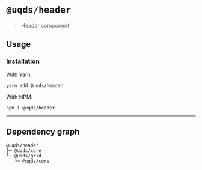 # `@uqds/header`

> Header component

## Usage

### Installation

With Yarn:
```shell
yarn add @uqds/header
```

With NPM:
```shell
npm i @uqds/header
```

---

## Dependency graph

```shell
@uqds/header
├─ @uqds/core
└─ @uqds/grid
   └─ @uqds/core
```